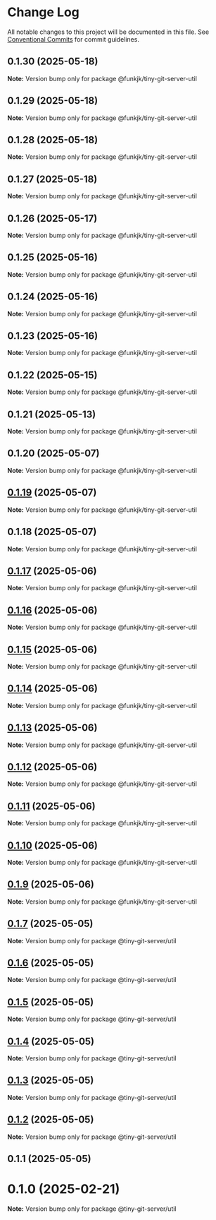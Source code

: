 # Change Log

All notable changes to this project will be documented in this file.
See [Conventional Commits](https://conventionalcommits.org) for commit guidelines.

## 0.1.30 (2025-05-18)

**Note:** Version bump only for package @funkjk/tiny-git-server-util





## 0.1.29 (2025-05-18)

**Note:** Version bump only for package @funkjk/tiny-git-server-util





## 0.1.28 (2025-05-18)

**Note:** Version bump only for package @funkjk/tiny-git-server-util





## 0.1.27 (2025-05-18)

**Note:** Version bump only for package @funkjk/tiny-git-server-util





## 0.1.26 (2025-05-17)

**Note:** Version bump only for package @funkjk/tiny-git-server-util





## 0.1.25 (2025-05-16)

**Note:** Version bump only for package @funkjk/tiny-git-server-util





## 0.1.24 (2025-05-16)

**Note:** Version bump only for package @funkjk/tiny-git-server-util





## 0.1.23 (2025-05-16)

**Note:** Version bump only for package @funkjk/tiny-git-server-util





## 0.1.22 (2025-05-15)

**Note:** Version bump only for package @funkjk/tiny-git-server-util





## 0.1.21 (2025-05-13)

**Note:** Version bump only for package @funkjk/tiny-git-server-util





## 0.1.20 (2025-05-07)

**Note:** Version bump only for package @funkjk/tiny-git-server-util





## [0.1.19](https://github.com/funkjk/tiny-git-server/compare/v0.1.17...v0.1.19) (2025-05-07)

**Note:** Version bump only for package @funkjk/tiny-git-server-util





## 0.1.18 (2025-05-07)

**Note:** Version bump only for package @funkjk/tiny-git-server-util





## [0.1.17](https://github.com/funkjk/tiny-git-server/compare/v0.1.7...v0.1.17) (2025-05-06)

**Note:** Version bump only for package @funkjk/tiny-git-server-util





## [0.1.16](https://github.com/funkjk/tiny-git-server/compare/v0.1.7...v0.1.16) (2025-05-06)

**Note:** Version bump only for package @funkjk/tiny-git-server-util





## [0.1.15](https://github.com/funkjk/tiny-git-server/compare/v0.1.7...v0.1.15) (2025-05-06)

**Note:** Version bump only for package @funkjk/tiny-git-server-util





## [0.1.14](https://github.com/funkjk/tiny-git-server/compare/v0.1.7...v0.1.14) (2025-05-06)

**Note:** Version bump only for package @funkjk/tiny-git-server-util





## [0.1.13](https://github.com/funkjk/tiny-git-server/compare/v0.1.7...v0.1.13) (2025-05-06)

**Note:** Version bump only for package @funkjk/tiny-git-server-util





## [0.1.12](https://github.com/funkjk/tiny-git-server/compare/v0.1.7...v0.1.12) (2025-05-06)

**Note:** Version bump only for package @funkjk/tiny-git-server-util





## [0.1.11](https://github.com/funkjk/tiny-git-server/compare/v0.1.7...v0.1.11) (2025-05-06)

**Note:** Version bump only for package @funkjk/tiny-git-server-util





## [0.1.10](https://github.com/funkjk/tiny-git-server/compare/v0.1.7...v0.1.10) (2025-05-06)

**Note:** Version bump only for package @funkjk/tiny-git-server-util





## [0.1.9](https://github.com/funkjk/tiny-git-server/compare/v0.1.7...v0.1.9) (2025-05-06)

**Note:** Version bump only for package @funkjk/tiny-git-server-util






## [0.1.7](https://github.com/funkjk/tiny-git-server/compare/v0.1.0...v0.1.7) (2025-05-05)

**Note:** Version bump only for package @tiny-git-server/util





## [0.1.6](https://github.com/funkjk/tiny-git-server/compare/v0.1.0...v0.1.6) (2025-05-05)

**Note:** Version bump only for package @tiny-git-server/util





## [0.1.5](https://github.com/funkjk/tiny-git-server/compare/v0.1.0...v0.1.5) (2025-05-05)

**Note:** Version bump only for package @tiny-git-server/util





## [0.1.4](https://github.com/funkjk/tiny-git-server/compare/v0.1.0...v0.1.4) (2025-05-05)

**Note:** Version bump only for package @tiny-git-server/util





## [0.1.3](https://github.com/funkjk/tiny-git-server/compare/v0.1.0...v0.1.3) (2025-05-05)

**Note:** Version bump only for package @tiny-git-server/util





## [0.1.2](https://github.com/funkjk/tiny-git-server/compare/v0.1.0...v0.1.2) (2025-05-05)

**Note:** Version bump only for package @tiny-git-server/util





## 0.1.1 (2025-05-05)



# 0.1.0 (2025-02-21)

**Note:** Version bump only for package @tiny-git-server/util
